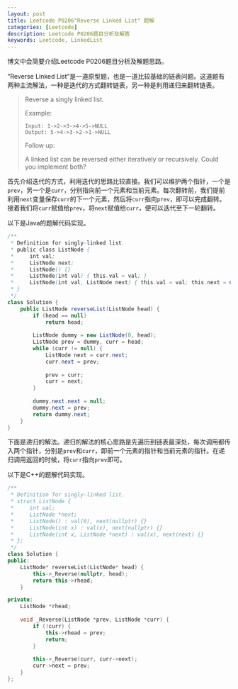 ```yaml
---
layout: post
title: Leetcode P0206"Reverse Linked List" 题解
categories: [Leetcode]
description: Leetcode P0206题目分析及解答
keywords: Leetcode, LinkedList
---
```


博文中会简要介绍Leetcode P0206题目分析及解题思路。

“Reverse Linked List”是一道原型题，也是一道比较基础的链表问题。这道题有两种主流解法，一种是迭代的方式翻转链表，另一种是利用递归来翻转链表。

> Reverse a singly linked list.
> 
> Example:
> ```
> Input: 1->2->3->4->5->NULL
> Output: 5->4->3->2->1->NULL
> ```
> Follow up:
> 
> A linked list can be reversed either iteratively or recursively. Could you implement both?

首先介绍迭代的方式，利用迭代的思路比较直接。我们可以维护两个指针，一个是`prev`，另一个是`curr`，分别指向前一个元素和当前元素。每次翻转前，我们提前利用`next`变量保存`curr`的下一个元素，然后将`curr`指向`prev`，即可以完成翻转。接着我们将`curr`赋值给`prev`，将`next`赋值给`curr`，便可以迭代至下一轮翻转。

以下是Java的题解代码实现。
```java
/**
 * Definition for singly-linked list.
 * public class ListNode {
 *     int val;
 *     ListNode next;
 *     ListNode() {}
 *     ListNode(int val) { this.val = val; }
 *     ListNode(int val, ListNode next) { this.val = val; this.next = next; }
 * }
 */
class Solution {
    public ListNode reverseList(ListNode head) {
        if (head == null)
            return head;
        
        ListNode dummy = new ListNode(0, head);
        ListNode prev = dummy, curr = head;
        while (curr != null) {
            ListNode next = curr.next;
            curr.next = prev;
            
            prev = curr;
            curr = next;
        }
        
        dummy.next.next = null;
        dummy.next = prev;
        return dummy.next;
    }
}
```

下面是递归的解法。递归的解法的核心思路是先遍历到链表最深处，每次调用都传入两个指针，分别是`prev`和`curr`，即前一个元素的指针和当前元素的指针。在递归调用返回的时候，将`curr`指向`prev`即可。

以下是C++的题解代码实现。
```cpp
/**
 * Definition for singly-linked list.
 * struct ListNode {
 *     int val;
 *     ListNode *next;
 *     ListNode() : val(0), next(nullptr) {}
 *     ListNode(int x) : val(x), next(nullptr) {}
 *     ListNode(int x, ListNode *next) : val(x), next(next) {}
 * };
 */
class Solution {
public:
    ListNode* reverseList(ListNode* head) {
        this->_Reverse(nullptr, head);
        return this->rhead;
    }

private:
    ListNode *rhead;
    
    void _Reverse(ListNode *prev, ListNode *curr) {
        if (!curr) {
            this->rhead = prev;
            return;
        }
        
        this->_Reverse(curr, curr->next);
        curr->next = prev;
    }
};
```
